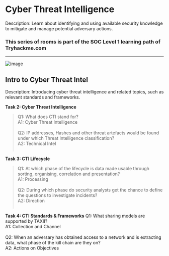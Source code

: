 # Cyber Threat Intelligence

Description: Learn about identifying and using available security knowledge to mitigate and manage potential adversary actions.

### This series of rooms is part of the SOC Level 1 learning path of Tryhackme.com
<hr>

![image](https://user-images.githubusercontent.com/66136128/212884517-e57e5ffb-17b3-418d-b781-45ca41aa00c6.png)

## Intro to Cyber Threat Intel

Description: Introducing cyber threat intelligence and related topics, such as relevant standards and frameworks.

<strong>Task 2: Cyber Threat Intelligence</strong>
>Q1: What does CTI stand for?<br>
A1: Cyber Threat Intelligence<br><br>
Q2: IP addresses, Hashes and other threat artefacts would be found under which Threat Intelligence classification?<br>
A2: Technical Intel<br><br>

<strong>Task 3: CTI Lifecycle</strong>
>Q1: At which phase of the lifecycle is data made usable through sorting, organising, correlation and presentation?<br>
A1: Processing<br><br>
Q2: During which phase do security analysts get the chance to define the questions to investigate incidents?<br>
A2: Direction<br><br>

<strong>Task 4: CTI Standards & Frameworks</strong>
Q1: What sharing models are supported by TAXII?<br>
A1: Collection and Channel<br><br>
Q2: When an adversary has obtained access to a network and is extracting data, what phase of the kill chain are they on?<br>
A2: Actions on Objectives<br><br>

